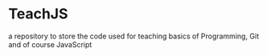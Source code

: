 # TeachJS
a repository to store the code used for teaching basics of Programming, Git and of course JavaScript
